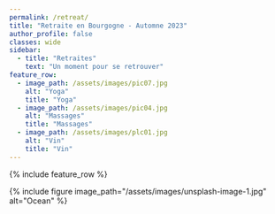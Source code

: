 ```yaml
---
permalink: /retreat/
title: "Retraite en Bourgogne - Automne 2023"
author_profile: false
classes: wide
sidebar:
  - title: "Retraites"
    text: "Un moment pour se retrouver"
feature_row:
  - image_path: /assets/images/pic07.jpg
    alt: "Yoga"
    title: "Yoga"
  - image_path: /assets/images/pic04.jpg
    alt: "Massages"
    title: "Massages"
  - image_path: /assets/images/plc01.jpg
    alt: "Vin"
    title: "Vin"
---
```



{% include feature_row %}


{% include figure image_path="/assets/images/unsplash-image-1.jpg" alt="Ocean" %}
